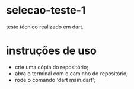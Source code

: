 # selecao-teste-1
teste técnico realizado em dart.

# instruções de uso
- crie uma cópia do repositório;
- abra o terminal com o caminho do repositório;
- rode o comando 'dart main.dart';

